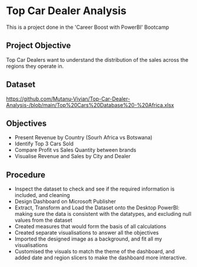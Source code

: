 # Top Car Dealer Analysis  
This is a project done in the 'Career Boost with PowerBI' Bootcamp

## Project Objective
Top Car Dealers want to understand the distribution of the sales across the regions they operate in.  

## Dataset  
https://github.com/Mutanu-Vivian/Top-Car-Dealer-Analysis-/blob/main/Top%20Cars%20Database%20-%20Africa.xlsx  

## Objectives  
- Present Revenue by Country (Sourh Africa vs Botswana)
- Identify Top 3 Cars Sold
- Compare Profit vs Sales Quantity between brands
- Visualise Revenue and Sales by City and Dealer

## Procedure  
- Inspect the dataset to check and see if the required information is included, and cleaning
- Design Dashboard on Microsoft Publisher
- Extract, Transform and Load the Dataset onto the Desktop PowerBI: making sure the data is consistent with the datatypes, and excluding null values from the dataset
- Created measures that would form the basis of all calculations
- Created separate visualisations to answer all the objectives
- Imported the designed image as a background, and fit all my visualisations
- Customised the visuals to match the theme of the dashboard, and added date and region slicers to make the dashboard more interactive.
